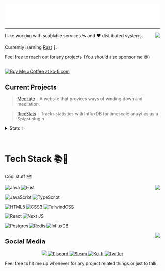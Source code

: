 <p align="center">
<img src="/header.svg" align="center" />
</p>
<hr />

<!--
**AndyIsCool5463/AndyIsCool5463** is a ✨ _special_ ✨ repository because its `README.md` (this file) appears on your GitHub profile.

Here are some ideas to get you started:

- 🔭 I’m currently working on ...
- 🌱 I’m currently learning ...
- 👯 I’m looking to collaborate on ...
- 🤔 I’m looking for help with ...
- 💬 Ask me about ...
- 📫 How to reach me: ...
- 😄 Pronouns: ...
- ⚡ Fun fact: ...
-->



<p align=center>
<img align=right src="https://lanyard-profile-readme.vercel.app/api/201825529333153792?bg=00000000" />
<p align=left>
I like working with scablable services 🛰 and ❤ distributed systems. <br />
   
Currently learning <a href="https://www.rust-lang.org/">Rust</a> 🦀.

Feel free to reach out for any projects!
(You should also sponsor me 😉)
   
<br />
<a href='https://ko-fi.com/M4M026ALH' target='_blank'><img height='54'  src='https://storage.ko-fi.com/cdn/brandasset/kofi_bg_tag_dark.png' border='0' alt='Buy Me a Coffee at ko-fi.com' /></a>
  
## Current Projects
>   [Meditate](https://github.com/RiceCX/Meditate) - A website that provides ways of winding down and meditation.
   
>   [RiceStats](https://github.com/RiceCX/RiceStats) - Tracks statistics with InfluxDB for timescale analytics as a Spigot plugin
   
<details>
<summary>Stats ✨</summary>
<br>
<img src="https://hits-app.vercel.app/hits?url=https%3A%2F%2Fgithub.com%2FRiceCX" />
<img src="https://komarev.com/ghpvc/?username=RiceCX&color=blueviolet" />
    
![Metrics](https://metrics.lecoq.io/RiceCX?template=classic&base.header=0&base.activity=0&base.community=0&base.repositories=0&base.metadata=0&achievements=1&achievements.threshold=C&achievements.secrets=true&achievements.display=detailed&achievements.limit=0&config.timezone=America%2FLos_Angeles)

</details>
</p>
<br />

<h1 align=left>Tech Stack 📚🌠</h1>
Cool stuff 🗺
<p align=center>
<img align=right src="https://github-readme-stats.vercel.app/api/top-langs/?username=RiceCX&count_private=true&theme=dark&show_icons=true&layout=compact&include_all_commits=true&bg_color=00000000&title_color=00CCAA&hide_border=true" />
<div>
   <p align=center>
      
![Java](https://img.shields.io/badge/java-%23ED8B00.svg?style=for-the-badge&logo=java&logoColor=white) 
![Rust](https://img.shields.io/badge/rust-%23000000.svg?style=for-the-badge&logo=rust&logoColor=white) 
      
![JavaScript](https://img.shields.io/badge/javascript-%23323330.svg?style=for-the-badge&logo=javascript&logoColor=%23F7DF1E) 
![TypeScript](https://img.shields.io/badge/typescript-%23007ACC.svg?style=for-the-badge&logo=typescript&logoColor=white)  
      
![HTML5](https://img.shields.io/badge/html5-%23E34F26.svg?style=for-the-badge&logo=html5&logoColor=white)
![CSS3](https://img.shields.io/badge/css3-%231572B6.svg?style=for-the-badge&logo=css3&logoColor=white)
![TailwindCSS](https://img.shields.io/badge/tailwindcss-%2338B2AC.svg?style=for-the-badge&logo=tailwind-css&logoColor=white)

![React](https://img.shields.io/badge/react-%2320232a.svg?style=for-the-badge&logo=react&logoColor=%2361DAFB)
![Next JS](https://img.shields.io/badge/Next-black?style=for-the-badge&logo=next.js&logoColor=white)

      
![Postgres](https://img.shields.io/badge/postgres-%23316192.svg?style=for-the-badge&logo=postgresql&logoColor=white)
![Redis](https://img.shields.io/badge/redis-%23DD0031.svg?style=for-the-badge&logo=redis&logoColor=white)
![InfluxDB](https://img.shields.io/badge/InfluxDB-22ADF6?style=for-the-badge&logo=InfluxDB&logoColor=white)

   </p>
</div>

<!-- [![My GitHub stats](https://github-readme-stats.vercel.app/api/top-langs/?username=RiceCX&theme=dark&show_icons=true&layout=compact)](https://github.com/RiceCX)
-->
<img align=right src="https://github-readme-stats.vercel.app/api?username=RiceCX&count_private=true&theme=dark&show_icons=true&bg_color=00000000&title_color=00CCAA&text_color=dddddd" />

## Social Media

<p align=center>
<a target="_blank" href="https://discord.bio/p/ricecx">
    <img src="https://img.shields.io/badge/Discord-7289DA?style=for-the-badge&logo=discord&logoColor=white" />        
</a>
<a target="_blank" href="https://discord.gg/qvKEPrgTEt">
  <img alt="Discord" src="https://img.shields.io/discord/876733036471914536?color=7289DA&label=My%20Server&style=for-the-badge">
</a>
<a target="_blank" href="https://steamcommunity.com/id/andyiscool5463">
  <img alt="Steam" src="https://img.shields.io/badge/Steam-000000?style=for-the-badge&logo=steam&logoColor=white">
</a>
<a target="_blank" href="https://ko-fi.com/ricecx/">
  <img alt="Ko-fi" src="https://img.shields.io/badge/Ko--fi-F16061?style=for-the-badge&logo=ko-fi&logoColor=white">
</a>
<a target="_blank" href="https://twitter.com/andyiscool5463">
  <img alt="Twitter" src="https://img.shields.io/badge/Twitter-1DA1F2?style=for-the-badge&logo=twitter&logoColor=white">
</a>
</p>

Feel free to hit me up whenever for any project related things or just to talk.
